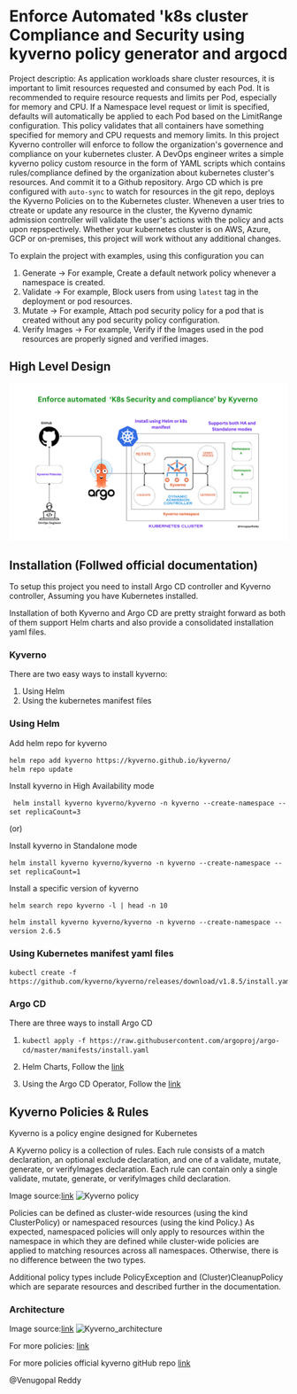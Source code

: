 # Enforce Automated 'k8s cluster Compliance and Security using kyverno policy generator and argocd

Project descriptio:  As application workloads share cluster resources, it is important to limit resources requested and consumed by each Pod. It is recommended to require resource requests and limits per Pod, especially for memory and CPU. If a Namespace level request or limit is specified, defaults will automatically be applied to each Pod based on the LimitRange configuration. This policy validates that all containers have something specified for memory and CPU requests and memory limits.
In this project Kyverno controller will enforce to follow the organization's governence and compliance on your kubernetes cluster.
A DevOps engineer writes a simple kyverno policy custom resource in the form of YAML scripts which contains rules/compliance defined by the organization about kubernetes cluster's resources. And commit it to a Github repository. Argo CD which is pre configured with `auto-sync` to watch for resources in the git repo, deploys the Kyverno Policies on to the Kubernetes cluster.
Wheneven a user tries to ctreate or update any resource in the cluster, the Kyverno dynamic admission controller will validate the user's actions with the policy and acts upon repspectively.
Whether your kubernetes cluster is on AWS, Azure, GCP or on-premises, this project will work without any additional changes.

To explain the project with examples, using this configuration you can 

1. Generate -> For example, Create a default network policy whenever a namespace is created.
2. Validate -> For example, Block users from using `latest` tag in the deployment or pod resources.
3. Mutate -> For example, Attach pod security policy for a pod that is created without any pod security policy configuration.
4. Verify Images -> For example, Verify if the Images used in the pod resources are properly signed and verified images.

## High Level Design

![Kyverno Hight Level Design](https://github.com/venugopalreddy1322/Project-Kyverno-argocd-k8s-security/blob/main/Kyverno_project.png)

## Installation (Follwed official documentation)

To setup this project you need to install Argo CD controller and Kyverno controller, Assuming you have Kubernetes installed.

Installation of both Kyverno and Argo CD are pretty straight forward as both of them support Helm charts and also provide a consolidated installation yaml files. 

### Kyverno

There are two easy ways to install kyverno:

1. Using Helm
2. Using the kubernetes manifest files

### Using Helm 

Add helm repo for kyverno 

```
helm repo add kyverno https://kyverno.github.io/kyverno/
helm repo update
```

Install kyverno in High Availability mode

```
 helm install kyverno kyverno/kyverno -n kyverno --create-namespace --set replicaCount=3
```

(or)

Install kyverno in Standalone mode

```
helm install kyverno kyverno/kyverno -n kyverno --create-namespace --set replicaCount=1
```

Install a specific version of kyverno

```
helm search repo kyverno -l | head -n 10
```

```
helm install kyverno kyverno/kyverno -n kyverno --create-namespace --version 2.6.5
```

### Using Kubernetes manifest yaml files

```
kubectl create -f https://github.com/kyverno/kyverno/releases/download/v1.8.5/install.yaml
```

### Argo CD

There are three ways to install Argo CD

1. `kubectl apply -f https://raw.githubusercontent.com/argoproj/argo-cd/master/manifests/install.yaml`

2. Helm Charts, Follow the [link](https://github.com/argoproj/argo-helm/tree/main/charts/argo-cd#installing-the-chart) 

3. Using the Argo CD Operator, Follow the [link](https://argocd-operator.readthedocs.io/en/latest/install/olm/)

## Kyverno Policies & Rules 

Kyverno is a policy engine designed for Kubernetes

A Kyverno policy is a collection of rules. Each rule consists of a match declaration, an optional exclude declaration, and one of a validate, mutate, generate, or verifyImages declaration. Each rule can contain only a single validate, mutate, generate, or verifyImages child declaration.

Image source:[link](https://kyverno.io.)
![Kyverno policy](/c/Users/venug/Practice/PROJECTS/Project_argocd_Kyverno_k8s_security/kyvero_img.png)


Policies can be defined as cluster-wide resources (using the kind ClusterPolicy) or namespaced resources (using the kind Policy.) As expected, namespaced policies will only apply to resources within the namespace in which they are defined while cluster-wide policies are applied to matching resources across all namespaces. Otherwise, there is no difference between the two types.

Additional policy types include PolicyException and (Cluster)CleanupPolicy which are separate resources and described further in the documentation.

### Architecture

Image source:[link](https://kyverno.io.)
![Kyverno_architecture](/c/Users/venug/Practice/PROJECTS/Project_argocd_Kyverno_k8s_security/kyverno_architecture.png)

For more policies:
[link]()


For more policies official kyverno gitHub repo [link](https://github.com/kyverno/policies)

@Venugopal Reddy
